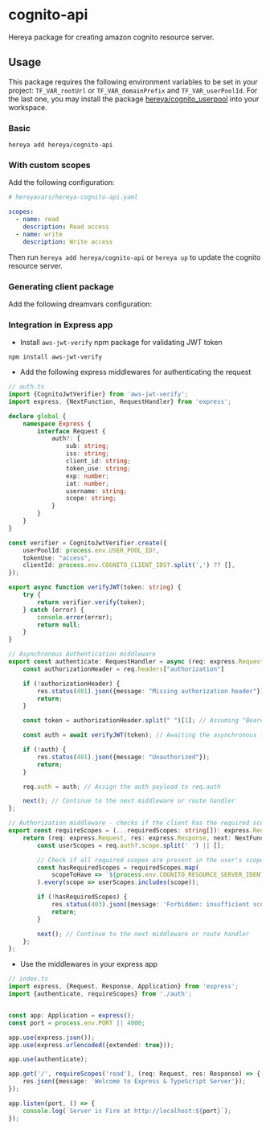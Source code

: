 # cognito-api

Hereya package for creating amazon cognito resource server.

## Usage

This package requires the following environment variables to be set in your project: `TF_VAR_rootUrl` or `TF_VAR_domainPrefix` and `TF_VAR_userPoolId`. For the last one, you may install the package [hereya/cognito_userpool](https://github.com/hereya/cognito_userpool) into your workspace.

### Basic

```shell
hereya add hereya/cognito-api
```

### With custom scopes

Add the following configuration:

```yaml
# hereyavars/hereya-cognito-api.yaml

scopes:
  - name: read
    description: Read access
  - name: write
    description: Write access
```

Then run `hereya add hereya/cognito-api` or `hereya up` to update the cognito resource
server.

### Generating client package

Add the following dreamvars configuration:

### Integration in Express app

- Install `aws-jwt-verify` npm package for validating JWT token

```shell
npm install aws-jwt-verify
```

- Add the following express middlewares for authenticating the request

```typescript
// auth.ts
import {CognitoJwtVerifier} from 'aws-jwt-verify';
import express, {NextFunction, RequestHandler} from 'express';

declare global {
    namespace Express {
        interface Request {
            auth?: {
                sub: string;
                iss: string;
                client_id: string;
                token_use: string;
                exp: number;
                iat: number;
                username: string;
                scope: string;
            }
        }
    }
}

const verifier = CognitoJwtVerifier.create({
    userPoolId: process.env.USER_POOL_ID!,
    tokenUse: "access",
    clientId: process.env.COGNITO_CLIENT_IDS?.split(',') ?? [],
});

export async function verifyJWT(token: string) {
    try {
        return verifier.verify(token);
    } catch (error) {
        console.error(error);
        return null;
    }
}

// Asynchronous Authentication middleware
export const authenticate: RequestHandler = async (req: express.Request, res: express.Response, next: NextFunction) => {
    const authorizationHeader = req.headers["authorization"]

    if (!authorizationHeader) {
        res.status(401).json({message: "Missing authorization header"});
        return;
    }

    const token = authorizationHeader.split(" ")[1]; // Assuming "Bearer <token>" format

    const auth = await verifyJWT(token); // Awaiting the asynchronous function

    if (!auth) {
        res.status(401).json({message: "Unauthorized"});
        return;
    }

    req.auth = auth; // Assign the auth payload to req.auth

    next(); // Continue to the next middleware or route handler
};

// Authorization middleware - checks if the client has the required scopes
export const requireScopes = (...requiredScopes: string[]): express.RequestHandler => {
    return (req: express.Request, res: express.Response, next: NextFunction) => {
        const userScopes = req.auth?.scope.split(' ') || [];

        // Check if all required scopes are present in the user's scopes
        const hasRequiredScopes = requiredScopes.map(
            scopeToHave => `${process.env.COGNITO_RESOURCE_SERVER_IDENTIFIER}/${scopeToHave}`
        ).every(scope => userScopes.includes(scope));

        if (!hasRequiredScopes) {
            res.status(403).json({message: 'Forbidden: insufficient scopes'});
            return;
        }

        next(); // Continue to the next middleware or route handler
    };
};
```

- Use the middlewares in your express app

```typescript
// index.ts
import express, {Request, Response, Application} from 'express';
import {authenticate, requireScopes} from './auth';


const app: Application = express();
const port = process.env.PORT || 4000;

app.use(express.json());
app.use(express.urlencoded({extended: true}));

app.use(authenticate);

app.get('/', requireScopes('read'), (req: Request, res: Response) => {
    res.json({message: 'Welcome to Express & TypeScript Server'});
});

app.listen(port, () => {
    console.log(`Server is Fire at http://localhost:${port}`);
});
```
